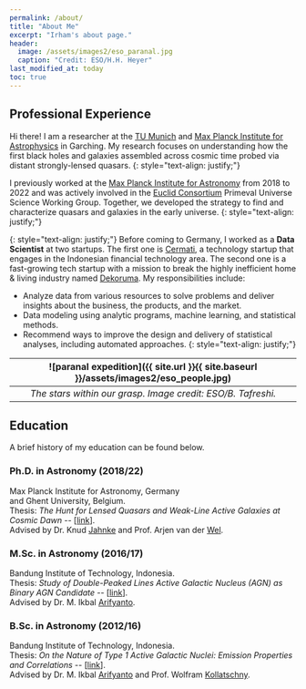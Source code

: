 ```yaml
---
permalink: /about/
title: "About Me"
excerpt: "Irham's about page."
header:
  image: /assets/images2/eso_paranal.jpg
  caption: "Credit: ESO/H.H. Heyer"
last_modified_at: today
toc: true
---
```


## Professional Experience

Hi there! I am a researcher at the [TU Munich](https://www.tum.de/en/) and [Max Planck Institute for Astrophysics](https://www.mpa-garching.mpg.de/) in Garching.
My research focuses on understanding how the first black holes and galaxies assembled across cosmic time probed via distant strongly-lensed quasars.
{: style="text-align: justify;"}

I previously worked at the [Max Planck Institute for Astronomy](http://www.mpia.de/en) from 2018 to 2022 and was actively involved in the [Euclid Consortium](https://www.euclid-ec.org/) Primeval Universe Science Working Group. 
Together, we developed the strategy to find and characterize quasars and galaxies in the early universe.
{: style="text-align: justify;"}

{: style="text-align: justify;"}
Before coming to Germany, I worked as a **Data Scientist** at two startups. The first one is [Cermati](https://www.cermati.com/tentang-cermati), a technology startup that engages in the Indonesian financial technology area. The second one is a fast-growing tech startup with a mission to break the highly inefficient home & living industry named [Dekoruma](https://www.dekoruma.com/artikel/2650/about-us). My responsibilities include:
* Analyze data from various resources to solve problems and deliver insights about the business, the products, and the market.
* Data modeling using analytic programs, machine learning, and statistical methods.
* Recommend ways to improve the design and delivery of statistical analyses, including automated approaches.
{: style="text-align: justify;"}

| ![paranal expedition]({{ site.url }}{{ site.baseurl }}/assets/images2/eso_people.jpg) | 
|:--:| 
| *The stars within our grasp. Image credit: ESO/B. Tafreshi.* |


## Education
A brief history of my education can be found below.

### Ph.D. in Astronomy (2018/22)
Max Planck Institute for Astronomy, Germany \
and Ghent University, Belgium. \
Thesis: *The Hunt for Lensed Quasars and Weak-Line Active Galaxies at Cosmic Dawn* -- [[link](https://www.researchgate.net/publication/361486613_The_Hunt_for_Quasars_at_Cosmic_Dawn_Insights_into_Redshift_6_Weak-Line_Active_Galaxies_and_Deep_Learning_for_Discovering_Lensed_Sources)]. \
Advised by Dr. Knud [Jahnke](https://www.mpia.de/homes/jahnke/) and Prof. Arjen van der [Wel](https://users.ugent.be/~avdrwel/).

### M.Sc. in Astronomy (2016/17)
Bandung Institute of Technology, Indonesia. \
Thesis: *Study of Double-Peaked Lines Active Galactic Nucleus (AGN) as Binary AGN Candidate* -- [[link](https://www.researchgate.net/publication/320056967_Study_of_Double-Peaked_Emission_Lines_AGN_as_Binary_AGN_Candidate)]. \
Advised by Dr. M. Ikbal [Arifyanto](https://www.itb.ac.id/staff/view/mochamad-ikbal-arifyanto-see).

### B.Sc. in Astronomy (2012/16)
Bandung Institute of Technology, Indonesia. \
Thesis: *On the Nature of Type 1 Active Galactic Nuclei: Emission Properties and Correlations* -- [[link](https://www.researchgate.net/publication/306344484_On_the_Nature_of_Type_1_AGN_Emission_Properties_and_Correlations)]. \
Advised by Dr. M. Ikbal [Arifyanto](https://www.itb.ac.id/staff/view/mochamad-ikbal-arifyanto-see) and Prof. Wolfram [Kollatschny](https://www.astro.physik.uni-goettingen.de/~wkollat/).
